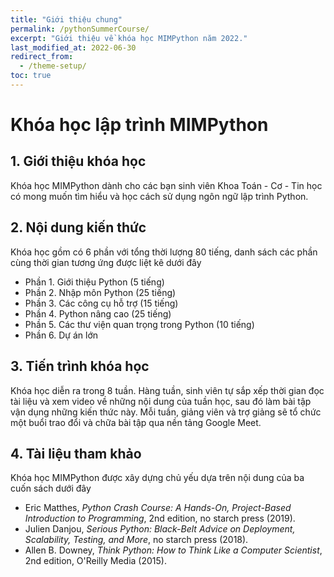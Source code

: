 ```yaml
---
title: "Giới thiệu chung"
permalink: /pythonSummerCourse/
excerpt: "Giới thiệu về khóa học MIMPython năm 2022."
last_modified_at: 2022-06-30
redirect_from:
  - /theme-setup/
toc: true
---
```


# Khóa học lập trình MIMPython

## 1. Giới thiệu khóa học
Khóa học MIMPython dành cho các bạn sinh viên Khoa Toán - Cơ - Tin học có mong muốn tìm hiểu và học cách sử dụng ngôn ngữ lập trình Python.

## 2. Nội dung kiến thức
Khóa học gồm có 6 phần với tổng thời lượng 80 tiếng, danh sách các phần cùng thời gian tương ứng được liệt kê dưới đây
- Phần 1. Giới thiệu Python (5 tiếng)
- Phần 2. Nhập môn Python (25 tiếng)
- Phần 3. Các công cụ hỗ trợ (15 tiếng)
- Phần 4. Python nâng cao (25 tiếng)
- Phần 5. Các thư viện quan trọng trong Python (10 tiếng)
- Phần 6. Dự án lớn

## 3. Tiến trình khóa học
Khóa học diễn ra trong 8 tuần. Hàng tuần, sinh viên tự sắp xếp thời gian đọc tài liệu và xem video về những nội dung của tuần học, sau đó làm bài tập vận dụng những kiến thức này. Mỗi tuần, giảng viên và trợ giảng sẽ tổ chức một buổi trao đổi và chữa bài tập qua nền tảng Google Meet.

## 4. Tài liệu tham khảo
Khóa học MIMPython được xây dựng chủ yếu dựa trên nội dung của ba cuốn sách dưới đây

- Eric Matthes, _Python Crash Course: A Hands-On, Project-Based Introduction to Programming_, 2nd edition, no starch press (2019).
- Julien Danjou, _Serious Python: Black-Belt Advice on Deployment, Scalability, Testing, and More_, no starch press (2018).
- Allen B. Downey, _Think Python: How to Think Like a Computer Scientist_, 2nd edition, O'Reilly Media (2015).
